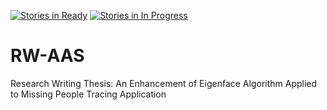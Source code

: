 [![Stories in Ready](https://badge.waffle.io/PLMCSIT/RW-AAS.png?label=ready&title=Ready)](http://waffle.io/PLMCSIT/RW-AAS)
[![Stories in In Progress](https://badge.waffle.io/PLMCSIT/RW-AAS.png?label=waffle%3Ain%20progress&title=In%20Progress)](http://waffle.io/PLMCSIT/RW-AAS)
# RW-AAS
Research Writing Thesis: An Enhancement of Eigenface Algorithm Applied to Missing People Tracing Application
